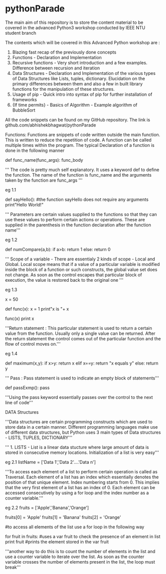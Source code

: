 # pythonParade
The main aim of this repository is to store the content material to be covered in the advanced Python3 workshop conducted by IEEE NTU student branch


The contents which will be covered in this Advanced Python workshop are :
1. Blazing fast recap of the previously done concepts
2. Functions - Declaration and Implementation
3. Recursive functions - Very short introduction and a few examples. Difference between recursion and iteration
4. Data Structures - Declaration and Implementation of the various types of Data Structures like Lists, tuples, dictionary. Elucidation on the primary differences
between them and also a few in built library functions for the manipulation of these structures.
5. Usage of pip - Quick intro into syntax of pip for further installation of frameworks
6. {If time permits} - Basics of Algorithm - Example algorithm of BubbleSort

All the code snippets can be found on my GitHub repository. The link is github.com/abhishekbhagwat/pythonParade 



Functions:
Functions are snippets of code written outside the main function. This is written to reduce the repetition of code. A function can be called multiple times within the
program. The typical Declaration of a function is done in the following manner

def func_name(func_args):
    func_body 

''' The code is pretty much self explanatory. It uses a keyword def to define the function. The name of the function is func_name and the arguments taken by the function
are func_args '''

eg 1.1

def sayHello():                     #the function sayHello does not require any arguments
    print"Hello World!"

''' Parameters are certain values supplied to the functions so that they can use these values to perform certain actions or operations. These are supplied in the 
parenthesis in the function declaration after the function name'''

eg 1.2

def numCompare(a,b):
    if a>b:
        return 1
    else:
        return 0


''' Scope of a variable - There are essentialy 2 kinds of scope - Local and Global. Local scope means that if a value of a particular variable is modified inside 
the block of a function or such constructs, the global value set does not change. As soon as the control escapes that particular block of execution, the 
value is restored back to the original one '''

eg 1.3

x = 50

def func(x):
    x = 1
    print"x is "+ x

func(x)
print x 

'''Return statement : This particular statement is used to return a certain value from the function. Usually only a single value can be returned. After the return
statement the control comes out of the particular function and the flow of control moves on.'''

eg 1.4

def maximum(x,y):
    if x>y:
        return x
    elif x==y:
        return "x equals y"
    else:
        return y

''' Pass : Pass statement is used to indicate an empty block of statements'''

def passExmp():
    pass

'''Using the pass keyword essentially passes over the control to the next line of code'''

DATA Structures

'''Data structures are certain programming constructs which are used to store data in a certain manner. Different programming languages make use of different 
data structures, but Python uses 3 main types of Data structures - LISTS, TUPLES, DICTIONARY'''

''' 1. LISTS - List is a linear data stucture where large amount of data is stored in consecutive memory locations. Initialization of a list is very easy'''

eg 2.1
listName = ['Data 1','Data 2'....'Data n']

'''To access each element of a list to perform certain operation is called as Traversal. Each element of a list has an index which essentially denotes the 
position of that unique element. Index numbering starts from 0. This implies that the very first element of a list has an index of 0. Each element can be accessed
consecutively by using a for loop and the index number as a counter variable.'''

eg 2.2 
fruits = ['Apple','Banana','Orange']

fruits[0] = 'Apple'
fruits[1] = 'Banana'
fruits[2] = 'Orange'

#to access all elements of the list use a for loop in the following way

for fruit in fruits:        #uses a var fruit to check the presence of an element in list   
    print fruit             #prints the element stored in the var fruit

'''another way to do this is to count the number of elements in the list and use a counter variable to iterate over the list. As soon as the counter variable 
crosses the number of elements present in the list, the loop must break'''



